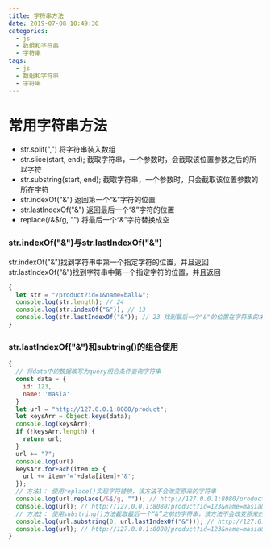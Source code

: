 ```yaml
---
title: 字符串方法
date: 2019-07-08 10:49:30
categories:
  - js
  - 数组和字符串
  - 字符串
tags:
  - js
  - 数组和字符串
  - 字符串
---
```

# 常用字符串方法
+ str.split(",") 将字符串装入数组
+ str.slice(start, end); 截取字符串，一个参数时，会截取该位置参数之后的所以字符
+ str.substring(start, end); 截取字符串，一个参数时，只会截取该位置参数的所在字符
+ str.indexOf("&") 返回第一个“&”字符的位置
+ str.lastIndexOf("&") 返回最后一个“&”字符的位置
+ replace(/&$/g, "") 将最后一个“&”字符替换成空
<!-- more -->
### str.indexOf("&")与str.lastIndexOf("&")
str.indexOf("&")找到字符串中第一个指定字符的位置，并且返回
str.lastIndexOf("&")找到字符串中第一个指定字符的位置，并且返回
```javascript
{
  let str = "/product?id=1&name=ball&";
  console.log(str.length); // 24
  console.log(str.indexOf("&")); // 13 
  console.log(str.lastIndexOf("&")); // 23 找到最后一个"&"的位置在字符串的末尾
} 
```
### str.lastIndexOf("&")和subtring()的组合使用
```javascript
{
  // 将data中的数据改写为query组合条件查询字符串
  const data = {
    id: 123,
    name: 'masia'
  }
  let url = "http://127.0.0.1:8080/product";
  let keysArr = Object.keys(data);
  console.log(keysArr);
  if (!keysArr.length) {
    return url;
  }
  url += "?";
  console.log(url)
  keysArr.forEach(item => {
    url += item+'='+data[item]+'&';
  });
  // 方法1： 使用replace()实现字符替换，该方法不会改变原来的字符串
  console.log(url.replace(/&$/g, "")); // http://127.0.0.1:8080/product?id=123&name=masia 
  console.log(url); // http://127.0.0.1:8080/product?id=123&name=masia&
  // 方法2： 使用substring()方法截取最后一个“&”之前的字符串，该方法不会改变原来的字符串
  console.log(url.substring(0, url.lastIndexOf("&"))); // http://127.0.0.1:8080/product?id=123&name=masia 
  console.log(url); // http://127.0.0.1:8080/product?id=123&name=masia&
}
```